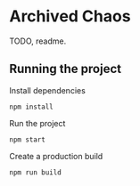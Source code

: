 # Archived Chaos

TODO, readme.

## Running the project

Install dependencies
```shell
npm install
```

Run the project
```shell
npm start
```

Create a production build
```start
npm run build
```
